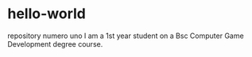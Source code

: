 # hello-world
repository numero uno
I am a 1st year student on a Bsc Computer Game Development degree course. 
